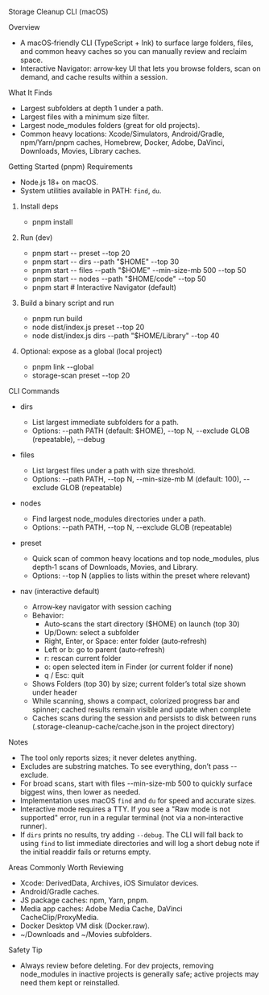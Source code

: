 Storage Cleanup CLI (macOS)

Overview
- A macOS‑friendly CLI (TypeScript + Ink) to surface large folders, files, and common heavy caches so you can manually review and reclaim space.
- Interactive Navigator: arrow‑key UI that lets you browse folders, scan on demand, and cache results within a session.

What It Finds
- Largest subfolders at depth 1 under a path.
- Largest files with a minimum size filter.
- Largest node_modules folders (great for old projects).
- Common heavy locations: Xcode/Simulators, Android/Gradle, npm/Yarn/pnpm caches, Homebrew, Docker, Adobe, DaVinci, Downloads, Movies, Library caches.

Getting Started (pnpm)
Requirements
- Node.js 18+ on macOS.
- System utilities available in PATH: `find`, `du`.

1) Install deps
   - pnpm install

2) Run (dev)
   - pnpm start -- preset --top 20
   - pnpm start -- dirs --path "$HOME" --top 30
   - pnpm start -- files --path "$HOME" --min-size-mb 500 --top 50
   - pnpm start -- nodes --path "$HOME/code" --top 50
   - pnpm start           # Interactive Navigator (default)

3) Build a binary script and run
   - pnpm run build
   - node dist/index.js preset --top 20
   - node dist/index.js dirs --path "$HOME/Library" --top 40

4) Optional: expose as a global (local project)
   - pnpm link --global
   - storage-scan preset --top 20

CLI Commands
- dirs
  - List largest immediate subfolders for a path.
  - Options: --path PATH (default: $HOME), --top N, --exclude GLOB (repeatable), --debug

- files
  - List largest files under a path with size threshold.
  - Options: --path PATH, --top N, --min-size-mb M (default: 100), --exclude GLOB (repeatable)

- nodes
  - Find largest node_modules directories under a path.
  - Options: --path PATH, --top N, --exclude GLOB (repeatable)

- preset
  - Quick scan of common heavy locations and top node_modules, plus depth‑1 scans of Downloads, Movies, and Library.
  - Options: --top N (applies to lists within the preset where relevant)

- nav (interactive default)
  - Arrow‑key navigator with session caching
  - Behavior:
    - Auto‑scans the start directory ($HOME) on launch (top 30)
    - Up/Down: select a subfolder
    - Right, Enter, or Space: enter folder (auto‑refresh)
    - Left or b: go to parent (auto‑refresh)
    - r: rescan current folder
    - o: open selected item in Finder (or current folder if none)
    - q / Esc: quit
  - Shows Folders (top 30) by size; current folder’s total size shown under header
  - While scanning, shows a compact, colorized progress bar and spinner; cached results remain visible and update when complete
  - Caches scans during the session and persists to disk between runs (.storage-cleanup-cache/cache.json in the project directory)

Notes
- The tool only reports sizes; it never deletes anything.
- Excludes are substring matches. To see everything, don’t pass --exclude.
- For broad scans, start with files --min-size-mb 500 to quickly surface biggest wins, then lower as needed.
 - Implementation uses macOS `find` and `du` for speed and accurate sizes.
 - Interactive mode requires a TTY. If you see a "Raw mode is not supported" error, run in a regular terminal (not via a non‑interactive runner).
 - If `dirs` prints no results, try adding `--debug`. The CLI will fall back to using `find` to list immediate directories and will log a short debug note if the initial readdir fails or returns empty.

Areas Commonly Worth Reviewing
- Xcode: DerivedData, Archives, iOS Simulator devices.
- Android/Gradle caches.
- JS package caches: npm, Yarn, pnpm.
- Media app caches: Adobe Media Cache, DaVinci CacheClip/ProxyMedia.
- Docker Desktop VM disk (Docker.raw).
- ~/Downloads and ~/Movies subfolders.

Safety Tip
- Always review before deleting. For dev projects, removing node_modules in inactive projects is generally safe; active projects may need them kept or reinstalled.
